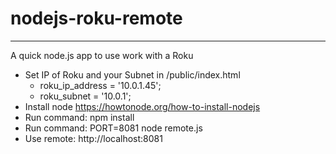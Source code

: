 # nodejs-roku-remote
--------

A quick node.js app to use work with a Roku

- Set IP of Roku and your Subnet in /public/index.html
  - roku_ip_address = '10.0.1.45';
  - roku_subnet = '10.0.1'; 
- Install node https://howtonode.org/how-to-install-nodejs
- Run command: npm install
- Run command: PORT=8081 node remote.js
- Use remote: http://localhost:8081
